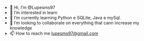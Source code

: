 - 👋 Hi, I’m @Lupesms97
- 👀 I’m interested in learn 
- 🌱 I’m currently learning Python e SQLite; Java e mySql.
- 💞️ I’m looking to collaborate on everything that cann increase my knowledge
- 📫 How to reach me lupesms97@gmail.com

